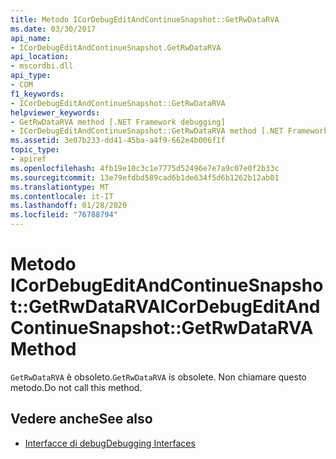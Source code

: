 ```yaml
---
title: Metodo ICorDebugEditAndContinueSnapshot::GetRwDataRVA
ms.date: 03/30/2017
api_name:
- ICorDebugEditAndContinueSnapshot.GetRwDataRVA
api_location:
- mscordbi.dll
api_type:
- COM
f1_keywords:
- ICorDebugEditAndContinueSnapshot::GetRwDataRVA
helpviewer_keywords:
- GetRwDataRVA method [.NET Framework debugging]
- ICorDebugEditAndContinueSnapshot::GetRwDataRVA method [.NET Framework debugging]
ms.assetid: 3e07b233-dd41-45ba-a4f9-662e4b006f1f
topic_type:
- apiref
ms.openlocfilehash: 4fb19e10c3c1e7775d52496e7e7a9c07e0f2b33c
ms.sourcegitcommit: 13e79efdbd589cad6b1de634f5d6b1262b12ab01
ms.translationtype: MT
ms.contentlocale: it-IT
ms.lasthandoff: 01/28/2020
ms.locfileid: "76788794"
---
```

# <a name="icordebugeditandcontinuesnapshotgetrwdatarva-method"></a><span data-ttu-id="63174-102">Metodo ICorDebugEditAndContinueSnapshot::GetRwDataRVA</span><span class="sxs-lookup"><span data-stu-id="63174-102">ICorDebugEditAndContinueSnapshot::GetRwDataRVA Method</span></span>
<span data-ttu-id="63174-103">`GetRwDataRVA` è obsoleto.</span><span class="sxs-lookup"><span data-stu-id="63174-103">`GetRwDataRVA` is obsolete.</span></span> <span data-ttu-id="63174-104">Non chiamare questo metodo.</span><span class="sxs-lookup"><span data-stu-id="63174-104">Do not call this method.</span></span>  
  
## <a name="see-also"></a><span data-ttu-id="63174-105">Vedere anche</span><span class="sxs-lookup"><span data-stu-id="63174-105">See also</span></span>

- [<span data-ttu-id="63174-106">Interfacce di debug</span><span class="sxs-lookup"><span data-stu-id="63174-106">Debugging Interfaces</span></span>](debugging-interfaces.md)
